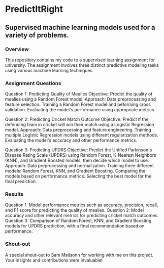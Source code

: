 # PredictItRight
## Supervised machine learning models used for a variety of problems. 

### Overview
This repository contains my code to a supervised learning assignment for university. The assignment involves three distinct predictive modeling tasks using various machine learning techniques.

### Assignment Questions
Question 1: Predicting Quality of Mealies
Objective: Predict the quality of mealies using a Random Forest model.
Approach:
Data preprocessing and feature selection.
Training a Random Forest model and peforming cross validation.
Evaluating the model's performance using appropriate metrics.

Question 2: Predicting Cricket Match Outcome
Objective: Predict if the defending team in cricket will win their match using a Logistic Regression model.
Approach:
Data preprocessing and feature engineering.
Training multiple Logistic Regression models using different regularization methods.
Evaluating the model's accuracy and other performance metrics.

Question 3: Predicting UPDRS
Objective: Predict the Unified Parkinson's Disease Rating Scale (UPDRS) using Random Forest, K-Nearest Neighbors (KNN), and Gradient Boosted models, then decide which model to use.
Approach:
Data preprocessing and normalization.
Training three different models: Random Forest, KNN, and Gradient Boosting.
Comparing the models based on performance metrics.
Selecting the best model for the final prediction.

### Results
Question 1: Model performance metrics such as accuracy, precision, recall, and F1 score for predicting the quality of mealies.
Question 2: Model accuracy and other relevant metrics for predicting cricket match outcomes.
Question 3: Comparison of Random Forest, KNN, and Gradient Boosting models for UPDRS prediction, with a final recommendation based on performance.

### Shout-out
A special shout-out to Sam Matisonn for working with me on this project. Your insights and contributions were invaluable!
